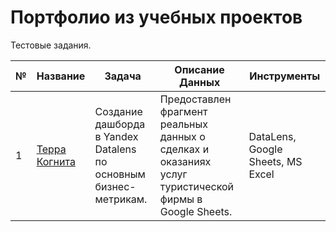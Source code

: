 # Портфолио из учебных проектов

Тестовые задания.
  
| № | Название | Задача | Описание Данных | Инструменты |
| --- | --- | --- | --- | --- |
| 1 | [Терра Когнита][1] | Создание дашборда в Yandex Datalens по основным бизнес-метрикам. | Предоставлен фрагмент реальных данных о сделках и оказаниях услуг туристической фирмы в Google Sheets. | DataLens, Google Sheets, MS Excel |

[1]:https://astrakhan.hh.ru/employer/1330621